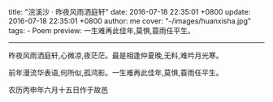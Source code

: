 title: "浣溪沙 · 昨夜⻛雨洒庭轩"
date: 2016-07-18 22:35:01 +0800
update: 2016-07-18 22:35:01 +0800
author: me
cover: "-/images/huanxisha.jpg"
tags:
    - Poem
preview: 一生难再此佳年,莫惧,蓑雨任平生。

---

昨夜⻛雨洒庭轩,心微凉,夜茫茫。最是相逢仲夏晚,无料,难吟月光寒。

前年漫流华表语,何所似,孤鸿影。一生难再此佳年,莫惧,蓑雨任平生。

农历丙申年六月十五日作于故邑